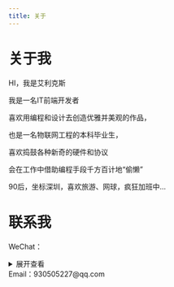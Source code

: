 ```yaml
---
title: 关于
---
```


# 关于我

HI，我是艾利克斯

我是一名IT前端开发者

喜欢用编程和设计去创造优雅并美观的作品，

也是一名物联网工程的本科毕业生，

喜欢捣鼓各种新奇的硬件和协议

会在工作中借助编程手段千方百计地“偷懒”

90后，坐标深圳，喜欢旅游、网球，疯狂加班中...

# 联系我

WeChat：
<details>
<summary>展开查看</summary>
 <img src="https://alyx111.oss-cn-shenzhen.aliyuncs.com/img/QQ%E5%9B%BE%E7%89%8720230112224329.jpg" style="width:300px;height:400px" alt="">
</details>
Email：930505227@qq.com








